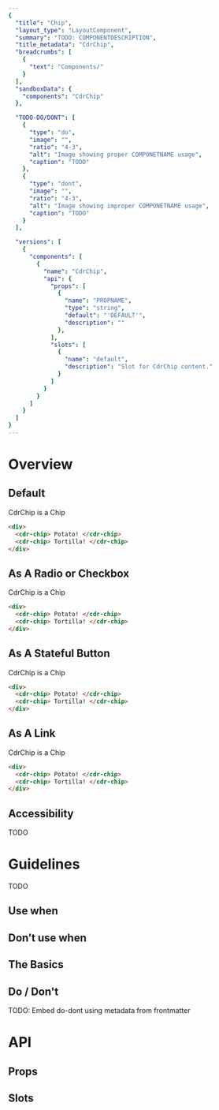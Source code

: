 ```yaml
---
{
  "title": "Chip",
  "layout_type": "LayoutComponent",
  "summary": "TODO: COMPONENTDESCRIPTION",
  "title_metadata": "CdrChip",
  "breadcrumbs": [
    {
      "text": "Components/"
    }
  ],
  "sandboxData": {
    "components": "CdrChip"
  },

  "TODO-DO/DONT": [
    {
      "type": "do",
      "image": "",
      "ratio": "4-3",
      "alt": "Image showing proper COMPONETNAME usage",
      "caption": "TODO"
    },
    {
      "type": "dont",
      "image": "",
      "ratio": "4-3",
      "alt": "Image showing improper COMPONETNAME usage",
      "caption": "TODO"
    }
  ],

  "versions": [
    {
      "components": [
        {
          "name": "CdrChip",
          "api": {
            "props": [
              {
                "name": "PROPNAME",
                "type": "string",
                "default": "'DEFAULT'",
                "description": ""
              },
            ],
            "slots": [
              {
                "name": "default",
                "description": "Slot for CdrChip content."
              }
            ]
          }
        }
      ]
    }
  ]
}
---
```


<cdr-doc-table-of-contents-shell >

# Overview

## Default
CdrChip is a Chip

<cdr-doc-example-code-pair repository-href="/src/components/CdrChip"
:sandbox-data="$page.frontmatter.sandboxData" >

```html
<div>
  <cdr-chip> Potato! </cdr-chip>
  <cdr-chip> Tortilla! </cdr-chip>
</div>
```
</cdr-doc-example-code-pair>

## As A Radio or Checkbox

CdrChip is a Chip

<cdr-doc-example-code-pair repository-href="/src/components/CdrChip"
:sandbox-data="$page.frontmatter.sandboxData" >

```html
<div>
  <cdr-chip> Potato! </cdr-chip>
  <cdr-chip> Tortilla! </cdr-chip>
</div>
```
</cdr-doc-example-code-pair>

## As A Stateful Button

CdrChip is a Chip

<cdr-doc-example-code-pair repository-href="/src/components/CdrChip"
:sandbox-data="$page.frontmatter.sandboxData" >

```html
<div>
  <cdr-chip> Potato! </cdr-chip>
  <cdr-chip> Tortilla! </cdr-chip>
</div>
```
</cdr-doc-example-code-pair>

## As A Link

CdrChip is a Chip

<cdr-doc-example-code-pair repository-href="/src/components/CdrChip"
:sandbox-data="$page.frontmatter.sandboxData" >

```html
<div>
  <cdr-chip> Potato! </cdr-chip>
  <cdr-chip> Tortilla! </cdr-chip>
</div>
```
</cdr-doc-example-code-pair>



## Accessibility
TODO

# Guidelines

TODO

## Use when

## Don’t use when

## The Basics

## Do / Don't

TODO: Embed do-dont using metadata from frontmatter

<!-- <do-dont :examples="$page.frontmatter.DATAKEY" /> -->

# API

## Props

<cdr-doc-api type="prop" :api-data="$page.frontmatter.versions[0].components[0].api.props" />

## Slots

<cdr-doc-api type="slot" :api-data="$page.frontmatter.versions[0].components[0].api.slots" />


</cdr-doc-table-of-contents-shell>
